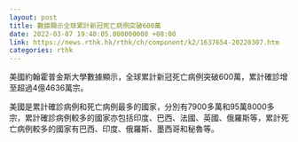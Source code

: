 ```yaml
---
layout: post
title: 數據顯示全球累計新冠死亡病例突破600萬
date: 2022-03-07 19:40:05.000000000 +08:00
link: https://news.rthk.hk/rthk/ch/component/k2/1637654-20220307.htm
categories: rthk
---
```


美國約翰霍普金斯大學數據顯示，全球累計新冠死亡病例突破600萬，累計確診增至超過4億4636萬宗。

美國是累計確診病例和死亡病例最多的國家，分別有7900多萬和95萬8000多宗，累計確診病例較多的國家亦包括印度、巴西、法國、英國、俄羅斯等，累計死亡病例較多的國家有巴西、印度、俄羅斯、墨西哥和秘魯等。
